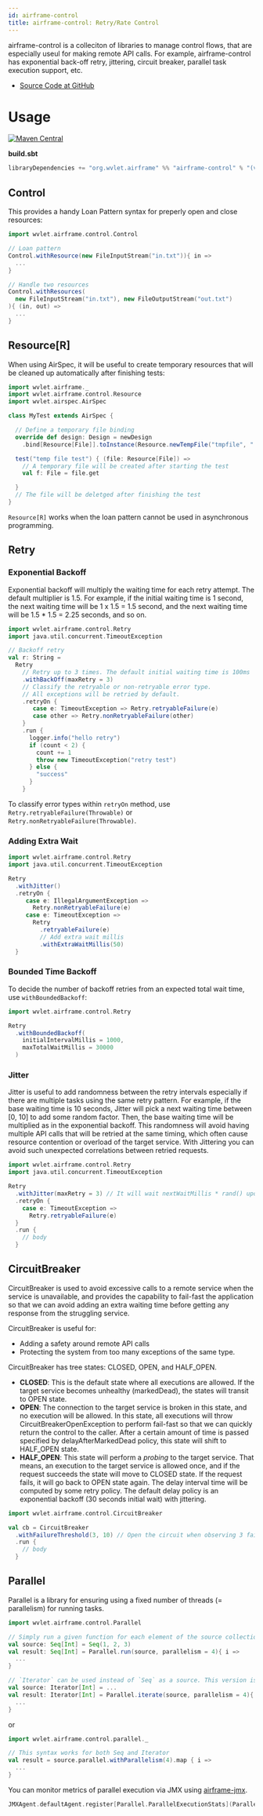 ```yaml
---
id: airframe-control
title: airframe-control: Retry/Rate Control
---
```


airframe-control is a colleciton of libraries to manage control flows, that are especially useul for making remote API calls.
For example, airframe-control has exponential back-off retry, jittering, circuit breaker, parallel task execution support, etc.

- [Source Code at GitHub](https://github.com/wvlet/airframe/tree/master/airframe-control)

# Usage

[![Maven Central](https://maven-badges.herokuapp.com/maven-central/org.wvlet.airframe/airframe-control_2.12/badge.svg)](https://maven-badges.herokuapp.com/maven-central/org.wvlet.airframe/airframe-control_2.12/)

__build.sbt__
```scala
libraryDependencies += "org.wvlet.airframe" %% "airframe-control" % "(version)"
```

## Control

This provides a handy Loan Pattern syntax for preperly open and close resources:

```scala
import wvlet.airframe.control.Control

// Loan pattern
Control.withResource(new FileInputStream("in.txt")){ in =>
  ...
}

// Handle two resources
Control.withResources(
  new FileInputStream("in.txt"), new FileOutputStream("out.txt")
){ (in, out) =>
  ...
}
```

## Resource[R]

When using AirSpec, it will be useful to create temporary resources that will be cleaned up automatically after finishing tests:

```scala
import wvlet.airframe._
import wvlet.airframe.control.Resource
import wvlet.airspec.AirSpec

class MyTest extends AirSpec {

  // Define a temporary file binding  
  override def design: Design = newDesign
    .bind[Resource[File]].toInstance(Resource.newTempFile("tmpfile", ".tmp"))

  test("temp file test") { (file: Resource[File]) =>
    // A temporary file will be created after starting the test
    val f: File = file.get  

  }
  // The file will be deletged after finishing the test
}
```

`Resource[R]` works when the loan pattern cannot be used in asynchronous programming.

## Retry

### Exponential Backoff

Exponential backoff will multiply the waiting time for each retry attempt. The default multiplier is 1.5. For example, if the initial waiting time is 1 second, the next waiting time will be 1 x 1.5 = 1.5 second, and the next waiting time will be 1.5 * 1.5 = 2.25 seconds, and so on.

```scala
import wvlet.airframe.control.Retry
import java.util.concurrent.TimeoutException

// Backoff retry
val r: String =
  Retry
    // Retry up to 3 times. The default initial waiting time is 100ms
    .withBackOff(maxRetry = 3)
    // Classify the retryable or non-retryable error type. 
    // All exceptions will be retried by default.
    .retryOn {
       case e: TimeoutException => Retry.retryableFailure(e)
       case other => Retry.nonRetryableFailure(other)
    }
    .run {
      logger.info("hello retry")
      if (count < 2) {
        count += 1
        throw new TimeoutException("retry test")
      } else {
        "success"
      }
    }
```

To classify error types within `retryOn` method, use `Retry.retryableFailure(Throwable)` or `Retry.nonRetryableFailure(Throwable)`.


### Adding Extra Wait

```scala
import wvlet.airframe.control.Retry
import java.util.concurrent.TimeoutException

Retry
  .withJitter()
  .retryOn {
     case e: IllegalArgumentException =>
       Retry.nonRetryableFailure(e)
     case e: TimeoutException =>
       Retry
         .retryableFailure(e)
         // Add extra wait millis
         .withExtraWaitMillis(50)
  }
```

### Bounded Time Backoff

To decide the number of backoff retries from an expected total wait time, use `withBoundedBackoff`:
```scala
import wvlet.airframe.control.Retry

Retry
  .withBoundedBackoff(
    initialIntervalMillis = 1000,
    maxTotalWaitMillis = 30000
  )
```

### Jitter

Jitter is useful to add randomness between the retry intervals especially if there are multiple tasks using the same retry pattern. For example, if the base waiting time is 10 seconds, Jitter will pick a next waiting time between [0, 10] to add some random factor. Then, the base waiting time will be multiplied as in the exponential backoff. This randomness will avoid having multiple API calls that will be retried at the same timing, which often cause resource contention or overload of the target service. With Jittering you can avoid such unexpected correlations between retried requests.

```scala
import wvlet.airframe.control.Retry
import java.util.concurrent.TimeoutException

Retry
  .withJitter(maxRetry = 3) // It will wait nextWaitMillis * rand() upon retry
  .retryOn {
    case e: TimeoutException =>
      Retry.retryableFailure(e)
  }
  .run {
    // body
  }
```

## CircuitBreaker

CircuitBreaker is used to avoid excessive calls to a remote service when the service is unavailable, and provides the capability to fail-fast the application so that we can avoid adding an extra waiting time before getting any response from the struggling service.

CircuitBreaker is useful for:
- Adding a safety around remote API calls
- Protecting the system from too many exceptions of the same type.


CircuitBreaker has tree states: CLOSED, OPEN, and HALF_OPEN.

- __CLOSED__: This is the default state where all executions are allowed. If the target service becomes unhealthy (markedDead), the states will transit to OPEN state.
- __OPEN__: The connection to the target service is broken in this state, and no execution will be allowed. In this state, all executions will throw CircuitBreakerOpenException to perform fail-fast so that we can quickly return the control to the caller. After a certain amount of time is passed specified by delayAfterMarkedDead policy, this state will shift to HALF_OPEN state.
- __HALF_OPEN__: This state will perform a _probing_ to the target service. That means, an execution to the target service is allowed once, and if the request succeeds the state will move to CLOSED state. If the request fails, it will go back to OPEN state again. The delay interval time will be computed by some retry policy. The default delay policy is an exponential backoff (30 seconds initial wait) with jittering.

```scala
import wvlet.airframe.control.CircuitBreaker

val cb = CircuitBreaker
  .withFailureThreshold(3, 10) // Open the circuit when observing 3 failures out of 10 executions
  .run {
    // body
  }
```

## Parallel

Parallel is a library for ensuring using a fixed number of threads (= parallelism) for running tasks.


```scala
import wvlet.airframe.control.Parallel

// Simply run a given function for each element of the source collection
val source: Seq[Int] = Seq(1, 2, 3)
val result: Seq[Int] = Parallel.run(source, parallelism = 4){ i =>
  ...
}

// `Iterator` can be used instead of `Seq` as a source. This version is useful to handle a very large data.
val source: Iterator[Int] = ...
val result: Iterator[Int] = Parallel.iterate(source, parallelism = 4){ i =>
  ...
}

```

or

```scala
import wvlet.airframe.control.parallel._

// This syntax works for both Seq and Iterator
val result = source.parallel.withParallelism(4).map { i =>
  ...
}
```

You can monitor metrics of parallel execution via JMX using [airframe-jmx](https://github.com/wvlet/airframe/tree/master/airframe-jmx).

```scala
JMXAgent.defaultAgent.register[Parallel.ParallelExecutionStats](Parallel.jmxStats)
```


